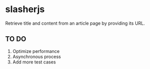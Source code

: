 slasherjs
=========

Retrieve title and content from an article page by providing its URL.

## TO DO ##
1. Optimize performance
2. Asynchronous process
3. Add more test cases

